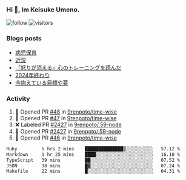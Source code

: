 ### Hi 👋, Im Keisuke Umeno.

<!--
**9renpoto/9renpoto** is a ✨ _special_ ✨ repository because its `README.md` (this file) appears on your GitHub profile.

Here are some ideas to get you started:

- 🔭 I’m currently working on ...
- 🌱 I’m currently learning ...
- 👯 I’m looking to collaborate on ...
- 🤔 I’m looking for help with ...
- 💬 Ask me about ...
- 📫 How to reach me: ...
- 😄 Pronouns: ...
- ⚡ Fun fact: ...
-->

![follow](https://img.shields.io/github/followers/9renpoto?label=Follow&style=social)
![visitors](https://komarev.com/ghpvc/?username=9renpoto&label=Profile%20views&color=0e75b6&style=flat)

### Blogs posts

<!-- BLOG-POST-LIST:START -->
- [病児保育](https://9renpoto.win/entry/2025/09/25/childcare_for_sick_children)
- [近況](https://9renpoto.win/entry/2025/04/05/current_status)
- [「怒りが消える」心のトレーニングを読んだ](https://9renpoto.win/entry/2025/02/01/anger-management)
- [2024年終わり](https://9renpoto.win/entry/2024/12/31/2024-end)
- [今抱えている目標や夢](https://9renpoto.win/entry/2024/12/02/objective)
<!-- BLOG-POST-LIST:END -->

### Activity

<!--START_SECTION:activity-->
1. 💪 Opened PR [#48](undefined) in [9renpoto/time-wise](https://github.com/9renpoto/time-wise)
2. 💪 Opened PR [#47](undefined) in [9renpoto/time-wise](https://github.com/9renpoto/time-wise)
3. ❌ Labeled PR [#2427](undefined) in [9renpoto/.59-node](https://github.com/9renpoto/.59-node)
4. 💪 Opened PR [#2427](undefined) in [9renpoto/.59-node](https://github.com/9renpoto/.59-node)
5. 💪 Opened PR [#46](undefined) in [9renpoto/time-wise](https://github.com/9renpoto/time-wise)
<!--END_SECTION:activity-->

<!--START_SECTION:waka-->

```txt
Ruby         5 hrs 2 mins    ██████████████▒░░░░░░░░░░   57.12 %
Markdown     1 hr 25 mins    ████░░░░░░░░░░░░░░░░░░░░░   16.10 %
TypeScript   39 mins         ██░░░░░░░░░░░░░░░░░░░░░░░   07.52 %
JSON         38 mins         █▓░░░░░░░░░░░░░░░░░░░░░░░   07.24 %
Makefile     22 mins         █░░░░░░░░░░░░░░░░░░░░░░░░   04.31 %
```

<!--END_SECTION:waka-->
